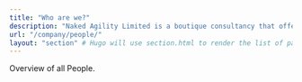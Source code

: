 ```yaml
---
title: "Who are we?"
description: "Naked Agility Limited is a boutique consultancy that offers training, coaching, mentoring, and facilitation to help people and teams evolve, integrate, and continuously improve."
url: "/company/people/"
layout: "section" # Hugo will use section.html to render the list of pages
---
```


Overview of all People.
